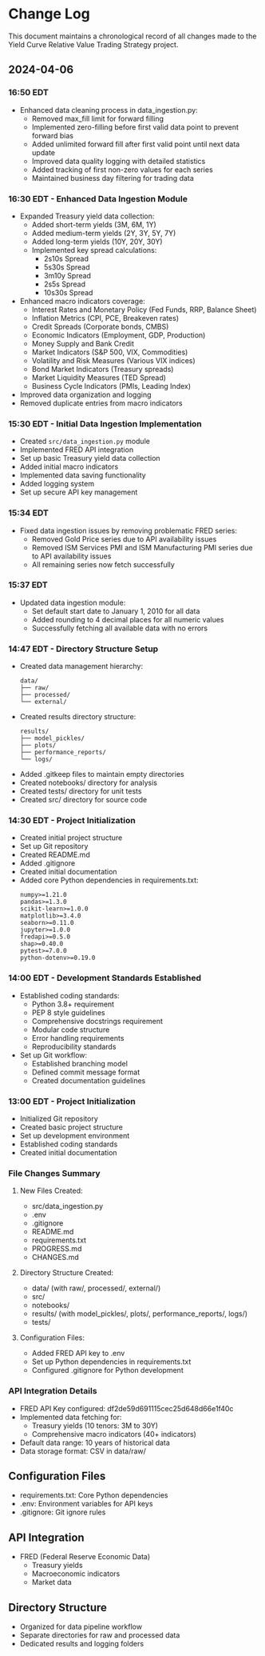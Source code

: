 # Change Log

This document maintains a chronological record of all changes made to the Yield Curve Relative Value Trading Strategy project.

## 2024-04-06

### 16:50 EDT
- Enhanced data cleaning process in data_ingestion.py:
  - Removed max_fill limit for forward filling
  - Implemented zero-filling before first valid data point to prevent forward bias
  - Added unlimited forward fill after first valid point until next data update
  - Improved data quality logging with detailed statistics
  - Added tracking of first non-zero values for each series
  - Maintained business day filtering for trading data

### 16:30 EDT - Enhanced Data Ingestion Module
- Expanded Treasury yield data collection:
  - Added short-term yields (3M, 6M, 1Y)
  - Added medium-term yields (2Y, 3Y, 5Y, 7Y)
  - Added long-term yields (10Y, 20Y, 30Y)
  - Implemented key spread calculations:
    - 2s10s Spread
    - 5s30s Spread
    - 3m10y Spread
    - 2s5s Spread
    - 10s30s Spread
- Enhanced macro indicators coverage:
  - Interest Rates and Monetary Policy (Fed Funds, RRP, Balance Sheet)
  - Inflation Metrics (CPI, PCE, Breakeven rates)
  - Credit Spreads (Corporate bonds, CMBS)
  - Economic Indicators (Employment, GDP, Production)
  - Money Supply and Bank Credit
  - Market Indicators (S&P 500, VIX, Commodities)
  - Volatility and Risk Measures (Various VIX indices)
  - Bond Market Indicators (Treasury spreads)
  - Market Liquidity Measures (TED Spread)
  - Business Cycle Indicators (PMIs, Leading Index)
- Improved data organization and logging
- Removed duplicate entries from macro indicators

### 15:30 EDT - Initial Data Ingestion Implementation
- Created `src/data_ingestion.py` module
- Implemented FRED API integration
- Set up basic Treasury yield data collection
- Added initial macro indicators
- Implemented data saving functionality
- Added logging system
- Set up secure API key management

### 15:34 EDT
- Fixed data ingestion issues by removing problematic FRED series:
  - Removed Gold Price series due to API availability issues
  - Removed ISM Services PMI and ISM Manufacturing PMI series due to API availability issues
  - All remaining series now fetch successfully

### 15:37 EDT
- Updated data ingestion module:
  - Set default start date to January 1, 2010 for all data
  - Added rounding to 4 decimal places for all numeric values
  - Successfully fetching all available data with no errors

### 14:47 EDT - Directory Structure Setup
- Created data management hierarchy:
  ```
  data/
  ├── raw/
  ├── processed/
  └── external/
  ```
- Created results directory structure:
  ```
  results/
  ├── model_pickles/
  ├── plots/
  ├── performance_reports/
  └── logs/
  ```
- Added .gitkeep files to maintain empty directories
- Created notebooks/ directory for analysis
- Created tests/ directory for unit tests
- Created src/ directory for source code

### 14:30 EDT - Project Initialization
- Created initial project structure
- Set up Git repository
- Created README.md
- Added .gitignore
- Created initial documentation
- Added core Python dependencies in requirements.txt:
  ```
  numpy>=1.21.0
  pandas>=1.3.0
  scikit-learn>=1.0.0
  matplotlib>=3.4.0
  seaborn>=0.11.0
  jupyter>=1.0.0
  fredapi>=0.5.0
  shap>=0.40.0
  pytest>=7.0.0
  python-dotenv>=0.19.0
  ```

### 14:00 EDT - Development Standards Established
- Established coding standards:
  - Python 3.8+ requirement
  - PEP 8 style guidelines
  - Comprehensive docstrings requirement
  - Modular code structure
  - Error handling requirements
  - Reproducibility standards
- Set up Git workflow:
  - Established branching model
  - Defined commit message format
  - Created documentation guidelines

### 13:00 EDT - Project Initialization
- Initialized Git repository
- Created basic project structure
- Set up development environment
- Established coding standards
- Created initial documentation

### File Changes Summary
1. New Files Created:
   - src/data_ingestion.py
   - .env
   - .gitignore
   - README.md
   - requirements.txt
   - PROGRESS.md
   - CHANGES.md

2. Directory Structure Created:
   - data/ (with raw/, processed/, external/)
   - src/
   - notebooks/
   - results/ (with model_pickles/, plots/, performance_reports/, logs/)
   - tests/

3. Configuration Files:
   - Added FRED API key to .env
   - Set up Python dependencies in requirements.txt
   - Configured .gitignore for Python development

### API Integration Details
- FRED API Key configured: df2de59d691115cec25d648d66e1f40c
- Implemented data fetching for:
  - Treasury yields (10 tenors: 3M to 30Y)
  - Comprehensive macro indicators (40+ indicators)
- Default data range: 10 years of historical data
- Data storage format: CSV in data/raw/ 

## Configuration Files
- requirements.txt: Core Python dependencies
- .env: Environment variables for API keys
- .gitignore: Git ignore rules

## API Integration
- FRED (Federal Reserve Economic Data)
  - Treasury yields
  - Macroeconomic indicators
  - Market data

## Directory Structure
- Organized for data pipeline workflow
- Separate directories for raw and processed data
- Dedicated results and logging folders 